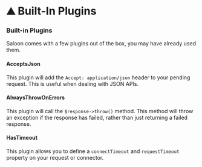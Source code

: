 # ⛰ Built-In Plugins

### Built-in Plugins

Saloon comes with a few plugins out of the box, you may have already used them.&#x20;

#### AcceptsJson

This plugin will add the `Accept: application/json` header to your pending request. This is useful when dealing with JSON APIs.

#### AlwaysThrowOnErrors

This plugin will call the `$response->throw()` method. This method will throw an exception if the response has failed, rather than just returning a failed response.

#### HasTimeout

This plugin allows you to define a `connectTimeout` and `requestTimeout` property on your request or connector.
